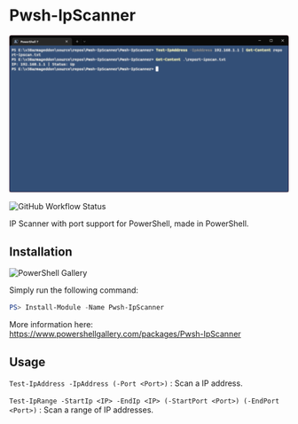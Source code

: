 # Pwsh-IpScanner

![Screenshot](Assets/screenshot.png)

![GitHub Workflow Status](https://img.shields.io/github/actions/workflow/status/v38armageddon/Pwsh-IpScanner/pwsh-publish.yml?style=for-the-badge)

IP Scanner with port support for PowerShell, made in PowerShell.

## Installation
![PowerShell Gallery](https://img.shields.io/powershellgallery/dt/Pwsh-IpScanner?color=blue&style=for-the-badge)

Simply run the following command: 
```powershell
PS> Install-Module -Name Pwsh-IpScanner
```

More information here: https://www.powershellgallery.com/packages/Pwsh-IpScanner

## Usage
``Test-IpAddress -IpAddress (-Port <Port>)`` : Scan a IP address.

``Test-IpRange -StartIp <IP> -EndIp <IP> (-StartPort <Port>) (-EndPort <Port>)`` : Scan a range of IP addresses.